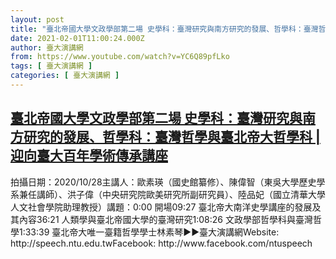 ```yaml
---
layout: post
title: "臺北帝國大學文政學部第二場 史學科：臺灣研究與南方研究的發展、哲學科：臺灣哲學與臺北帝大哲學科 | 迎向臺大百年學術傳承講座"
date: 2021-02-01T11:00:24.000Z
author: 臺大演講網
from: https://www.youtube.com/watch?v=YC6Q89pfLko
tags: [ 臺大演講網 ]
categories: [ 臺大演講網 ]
---
```

<!--1612177224000-->
[臺北帝國大學文政學部第二場 史學科：臺灣研究與南方研究的發展、哲學科：臺灣哲學與臺北帝大哲學科 | 迎向臺大百年學術傳承講座](https://www.youtube.com/watch?v=YC6Q89pfLko)
------

<div>
拍攝日期：2020/10/28主講人：歐素瑛（國史館纂修）、陳偉智（東吳大學歷史學系兼任講師）、洪子偉（中央研究院歐美研究所副研究員）、陸品妃（國立清華大學人文社會學院助理教授）講題：0:00 開場09:27 臺北帝大南洋史學講座的發展及其內容36:21 人類學與臺北帝國大學的臺灣研究1:08:26 文政學部哲學科與臺灣哲學1:33:39 臺北帝大唯一臺籍哲學學士林素琴►►臺大演講網Website: http://speech.ntu.edu.twFacebook: http://www.facebook.com/ntuspeech
</div>
